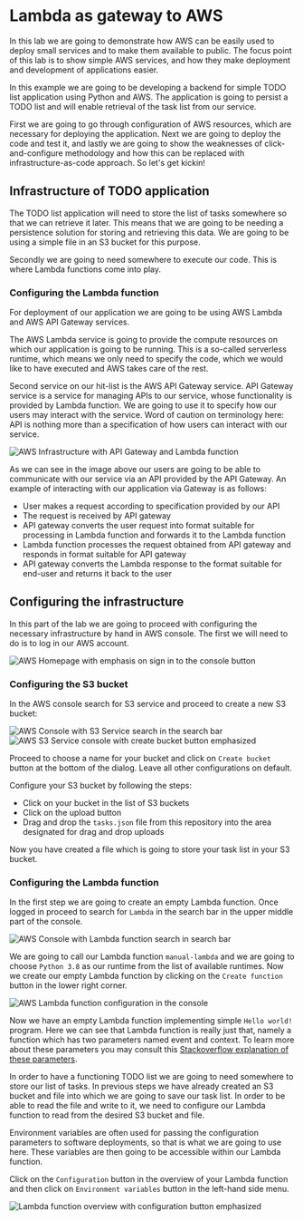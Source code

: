 # Lambda as gateway to AWS

In this lab we are going to demonstrate how AWS can be easily used to deploy 
small services and to make them available to public. The focus point of this
lab is to show simple AWS services, and how they make deployment and development
of applications easier.

In this example we are going to be developing a backend for simple TODO list 
application using Python and AWS. The application is going to persist a TODO 
list and will enable retrieval of the task list from our service. 

First we are going to go through configuration of AWS resources, which are 
necessary for deploying the application. Next we are going to deploy the 
code and test it, and lastly we are going to show the weaknesses of 
click-and-configure methodology and how this can be replaced with
infrastructure-as-code approach. So let's get kickin!

## Infrastructure of TODO application

The TODO list application will need to store the list of tasks somewhere so
that we can retrieve it later. This means that we are going to be needing a
persistence solution for storing and retrieving this data. We are going
to be using a simple file in an S3 bucket for this purpose.

Secondly we are going to need somewhere to execute our code. This is
where Lambda functions come into play.

### Configuring the Lambda function

For deployment of our application we are going to be using AWS Lambda
and AWS API Gateway services.

The AWS Lambda service is going to  provide the compute resources on which
our application is going to be running. This is a so-called serverless runtime,
which means we only need to specify the code, which we would like to have executed
and AWS takes care of the rest.

Second service on our hit-list is the AWS API Gateway service. API Gateway service
is a service for managing APIs to our service, whose functionality is provided
by Lambda function. We are going to use it to specify how our users may interact
with the service. Word of caution on terminology here: API is nothing more than
a specification of how users can interact with our service.

![AWS Infrastructure with API Gateway and Lambda function](img/LambdaInfraGraph.png)

As we can see in the image above our users are going to be able to communicate with
our service via an API provided by the API Gateway. An example of interacting
with our application via Gateway is as follows:

- User makes a request according to specification provided by our API
- The request is received by API gateway
- API gateway converts the user request into format suitable for processing in 
  Lambda function and forwards it to the Lambda function
- Lambda function processes the request obtained from API gateway and responds
  in format suitable for API gateway
- API gateway converts the Lambda response to the format suitable for end-user and
  returns it back to the user
  
## Configuring the infrastructure

In this part of the lab we are going to proceed with configuring the necessary 
infrastructure by hand in AWS console. The first we will need to do is to
log in our AWS account.

![AWS Homepage with emphasis on sign in to the console button](img/AWSHomePageSignInBoxed.png)


### Configuring the S3 bucket

In the AWS console search for S3 service and proceed to create a new S3 bucket:

![AWS Console with S3 Service search in the search bar](img/AwsSeachS3Service.png)
![AWS S3 Service console with create bucket button emphasized](img/AwsS3CreateBucketEmphasized.png)

Proceed to choose a name for your bucket and click on `Create bucket` button at
the bottom of the dialog. Leave all other configurations on default. 

Configure your S3 bucket by following the steps:
- Click on your bucket in the list of S3 buckets
- Click on the upload button 
- Drag and drop the `tasks.json` file from this repository into the area
  designated for drag and drop uploads
  
Now you have created a file which is going to store your task list in your
S3 bucket.

### Configuring the Lambda function

In the first step we are going to create an empty Lambda function. Once logged in
proceed to search for `Lambda` in the search bar in the upper middle part of the
console.

![AWS Console with Lambda function search in search bar](img/AwsSearchLambdaService.png)

We are going to call our Lambda function `manual-lambda` and we are going to choose
`Python 3.8` as our runtime from the list of available runtimes. Now we create
our empty Lambda function by clicking on the `Create function` button in the
lower right corner.

![AWS Lambda function configuration in the console](img/LambdaFunctionConsoleConfiguration.png)

Now we have an empty Lambda function implementing simple `Hello world!` program.
Here we can see that Lambda function is really just that, namely a function 
which has two parameters named event and context. To learn more about these 
parameters you may consult this
[Stackoverflow explanation of these parameters][SO Event and Context].

In order to have a functioning TODO list we are going to need somewhere to store
our list of tasks. In previous steps we have already created an S3 bucket and file
into which we are going to save our task list. In order to be able to read the file
and write to it, we need to configure our Lambda function to read from the desired
S3 bucket and file.

Environment variables are often used for passing the configuration parameters
to software deployments, so that is what we are going to use here. These variables
are then going to be accessible within our Lambda function. 

Click on the `Configuration` button in the overview of your Lambda function and then
click on `Environment variables` button in the left-hand side menu.

![Lambda function overview with configuration button emphasized](img/LambdaFunctionOverviewConfigurationEmphasized.png)


[SO Event and Context]: https://stackoverflow.com/questions/53936773/what-are-event-and-context-in-function-call-in-aws-lambda#:~:text=When%20Lambda%20runs%20your%20function,input%20to%20a%20regular%20function.